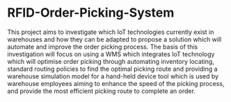 # RFID-Order-Picking-System
This project aims to investigate which IoT technologies currently exist in warehouses and how  they can be adapted to propose a solution which will automate and improve the order picking  process. The basis of this investigation will focus on using a WMS which integrates IoT  technology which will optimise order picking through automating inventory locating, standard  routing policies to find the optimal picking route and providing a warehouse simulation model  for a hand-held device tool which is used by warehouse employees aiming to enhance the speed  of the picking process, and provide the most efficient picking route to complete an order. 

